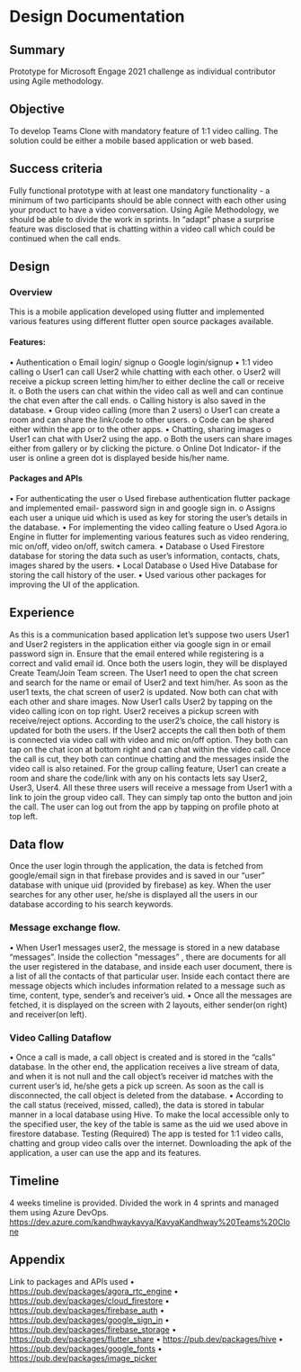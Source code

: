 # Design Documentation
## Summary
Prototype for Microsoft Engage 2021 challenge as individual contributor using Agile methodology.

## Objective
To develop Teams Clone with mandatory feature of 1:1 video calling. The solution could be either a mobile based application or web based. 

## Success criteria
Fully functional prototype with at least one mandatory functionality - a minimum of two participants should be able connect with each other using your product to have a video conversation. 
Using Agile Methodology, we should be able to divide the work in sprints.
In “adapt” phase a surprise feature was disclosed that is chatting within a video call which could be continued when the call ends. 

## Design
### Overview
This is a mobile application developed using flutter and implemented various features using different flutter open source packages available. 
#### Features: 
•	Authentication
  o	Email login/ signup
  o	Google login/signup
•	1:1 video calling
  o	User1 can call User2 while chatting with each other.
  o	User2 will receive a pickup screen letting him/her to either decline the call or receive it.
  o	Both the users can chat within the video call as well and can continue the chat even after the call ends.
  o	Calling history is also saved in the database.
•	Group video calling (more than 2 users)
  o	User1 can create a room and can share the link/code to other users.
  o	Code can be shared either within the app or to the other apps.
•	Chatting, sharing images
  o	User1 can chat with User2 using the app.
  o	Both the users can share images either from gallery or by clicking the picture. 
  o	Online Dot Indicator- if the user is online a green dot is displayed beside his/her name.

#### Packages and APIs
•	For authenticating the user
  o	Used firebase authentication flutter package and implemented email- password sign in and google sign in. 
  o	Assigns each user a unique uid which is used as key for storing the user’s details in the database.
•	For implementing the video calling feature
  o	Used Agora.io Engine in flutter for implementing various features such as video rendering, mic on/off, video on/off, switch camera.
•	Database
  o	Used Firestore database for storing the data such as user’s information, contacts, chats, images shared by the users.
•	Local Database
  o	Used Hive Database for storing the call history of the user. 
•	Used various other packages for improving the UI of the application. 

## Experience
As this is a communication based application let’s suppose two users User1 and User2 registers in the application either via google sign in or email password sign in. Ensure that the email entered while registering is a correct and valid email id.
Once both the users login, they will be displayed Create Team/Join Team screen. The User1 need to open the chat screen and search for the name or email of User2 and text him/her. As soon as the user1 texts,  the chat screen of user2 is updated. Now both can chat with each other and share images.
Now User1 calls User2 by tapping on the video calling icon on top right. User2 receives a pickup screen with receive/reject options. According to the user2’s choice, the call history is updated for both the users.
If the User2 accepts the call then both of them is connected via video call with video and mic on/off option. They both can tap on the chat icon at bottom right and can chat within the video call. 
Once the call is cut, they both can continue chatting and the messages inside the video call is also retained.
For the group calling feature, User1 can create a room and share the code/link with any on his contacts lets say User2, User3, User4. All these three users will receive a message from User1 with a link to join the group video call. They can simply tap onto the button and join the call.
The user can log out from the app by tapping on profile photo at top left. 

## Data flow
Once the user login through the application, the data is fetched from google/email sign in that firebase provides and is saved in our “user” database with unique uid (provided by firebase) as key. 
When the user searches for any other user, he/she is displayed all the users in our database according to his search keywords.
### Message exchange flow.
•	When User1 messages user2, the message is stored in a new database “messages”. Inside the collection "messages” , there are documents for all the user registered in the database, and inside each user document, there is a list of all the contacts of that particular user. Inside each contact there are message objects which includes information related to a message such as time, content, type, sender’s and receiver’s uid.
•	Once all the messages are fetched, it is displayed on the screen with 2 layouts, either sender(on right) and receiver(on left).

### Video Calling Dataflow
•	Once a call is made, a call object is created and is stored in the “calls” database. In the other end, the application receives a live stream of data, and when it is not null and the call object’s receiver id matches with the current user’s id, he/she gets a pick up screen. As soon as the call is disconnected, the call object is deleted from the database.
•	According to the call status (received, missed, called), the data is stored in tabular manner in a local database using Hive. To make the local accessible only to the specified user, the key of the table is same as the uid we used above in firestore database. 
Testing (Required)
The app is tested for 1:1 video calls, chatting and group video calls over the internet. Downloading the apk of the application, a user can use the app and its features.

## Timeline
4 weeks timeline is provided. Divided the work in 4 sprints and managed them using Azure DevOps. 
https://dev.azure.com/kandhwaykavya/KavyaKandhway%20Teams%20Clone

## Appendix
Link to packages and APIs used
•	https://pub.dev/packages/agora_rtc_engine
•	https://pub.dev/packages/cloud_firestore
•	https://pub.dev/packages/firebase_auth
•	https://pub.dev/packages/google_sign_in
•	https://pub.dev/packages/firebase_storage
•	https://pub.dev/packages/flutter_share
•	https://pub.dev/packages/hive
•	https://pub.dev/packages/google_fonts
•	https://pub.dev/packages/image_picker

